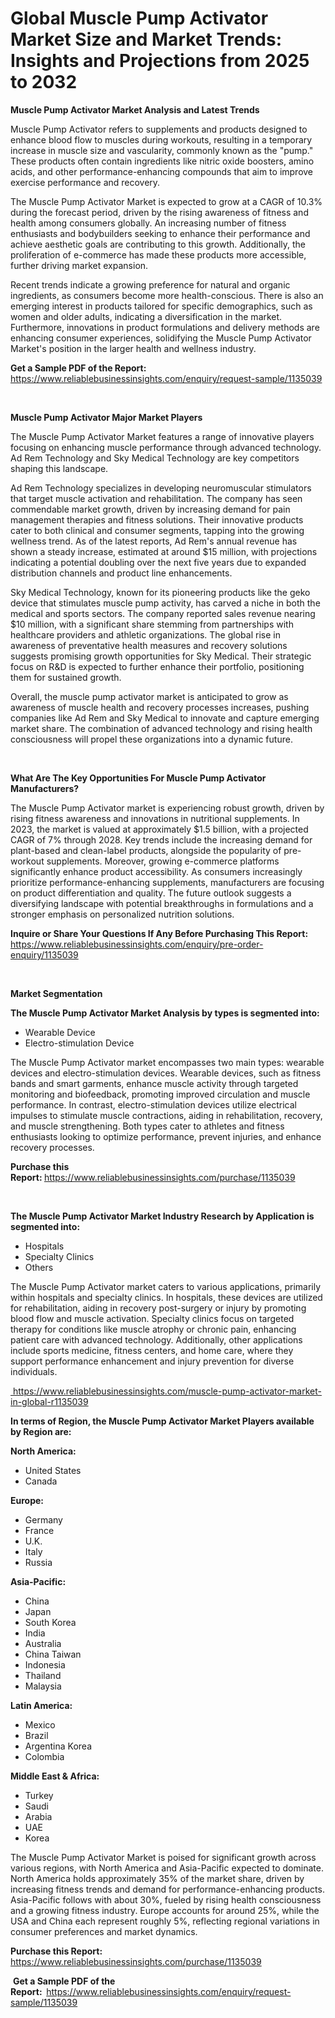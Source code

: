 <p><h1>Global Muscle Pump Activator Market Size and Market Trends: Insights and Projections from 2025 to 2032</h1></p><p><strong>Muscle Pump Activator Market Analysis and Latest Trends</strong></p>
<p><p>Muscle Pump Activator refers to supplements and products designed to enhance blood flow to muscles during workouts, resulting in a temporary increase in muscle size and vascularity, commonly known as the "pump." These products often contain ingredients like nitric oxide boosters, amino acids, and other performance-enhancing compounds that aim to improve exercise performance and recovery. </p><p>The Muscle Pump Activator Market is expected to grow at a CAGR of 10.3% during the forecast period, driven by the rising awareness of fitness and health among consumers globally. An increasing number of fitness enthusiasts and bodybuilders seeking to enhance their performance and achieve aesthetic goals are contributing to this growth. Additionally, the proliferation of e-commerce has made these products more accessible, further driving market expansion. </p><p>Recent trends indicate a growing preference for natural and organic ingredients, as consumers become more health-conscious. There is also an emerging interest in products tailored for specific demographics, such as women and older adults, indicating a diversification in the market. Furthermore, innovations in product formulations and delivery methods are enhancing consumer experiences, solidifying the Muscle Pump Activator Market's position in the larger health and wellness industry.</p></p>
<p><strong>Get a Sample PDF of the Report:&nbsp;</strong> <a href="https://www.reliablebusinessinsights.com/enquiry/request-sample/1135039?utm_campaign=3494&utm_medium=2&utm_source=Github&utm_content=ia&utm_term=13042025&utm_id=muscle-pump-activator">https://www.reliablebusinessinsights.com/enquiry/request-sample/1135039</a></p>
<p>&nbsp;</p>
<p><strong>Muscle Pump Activator Major Market Players</strong></p>
<p><p>The Muscle Pump Activator Market features a range of innovative players focusing on enhancing muscle performance through advanced technology. Ad Rem Technology and Sky Medical Technology are key competitors shaping this landscape.</p><p>Ad Rem Technology specializes in developing neuromuscular stimulators that target muscle activation and rehabilitation. The company has seen commendable market growth, driven by increasing demand for pain management therapies and fitness solutions. Their innovative products cater to both clinical and consumer segments, tapping into the growing wellness trend. As of the latest reports, Ad Rem's annual revenue has shown a steady increase, estimated at around $15 million, with projections indicating a potential doubling over the next five years due to expanded distribution channels and product line enhancements.</p><p>Sky Medical Technology, known for its pioneering products like the geko device that stimulates muscle pump activity, has carved a niche in both the medical and sports sectors. The company reported sales revenue nearing $10 million, with a significant share stemming from partnerships with healthcare providers and athletic organizations. The global rise in awareness of preventative health measures and recovery solutions suggests promising growth opportunities for Sky Medical. Their strategic focus on R&D is expected to further enhance their portfolio, positioning them for sustained growth.</p><p>Overall, the muscle pump activator market is anticipated to grow as awareness of muscle health and recovery processes increases, pushing companies like Ad Rem and Sky Medical to innovate and capture emerging market share. The combination of advanced technology and rising health consciousness will propel these organizations into a dynamic future.</p></p>
<p>&nbsp;</p>
<p><strong>What Are The Key Opportunities For Muscle Pump Activator Manufacturers?</strong></p>
<p><p>The Muscle Pump Activator market is experiencing robust growth, driven by rising fitness awareness and innovations in nutritional supplements. In 2023, the market is valued at approximately $1.5 billion, with a projected CAGR of 7% through 2028. Key trends include the increasing demand for plant-based and clean-label products, alongside the popularity of pre-workout supplements. Moreover, growing e-commerce platforms significantly enhance product accessibility. As consumers increasingly prioritize performance-enhancing supplements, manufacturers are focusing on product differentiation and quality. The future outlook suggests a diversifying landscape with potential breakthroughs in formulations and a stronger emphasis on personalized nutrition solutions.</p></p>
<p><strong>Inquire or Share Your Questions If Any Before Purchasing This Report:</strong> <a href="https://www.reliablebusinessinsights.com/enquiry/pre-order-enquiry/1135039?utm_campaign=3494&utm_medium=2&utm_source=Github&utm_content=ia&utm_term=13042025&utm_id=muscle-pump-activator">https://www.reliablebusinessinsights.com/enquiry/pre-order-enquiry/1135039</a></p>
<p>&nbsp;</p>
<p><strong>Market Segmentation</strong></p>
<p><strong>The Muscle Pump Activator Market Analysis by types is segmented into:</strong></p>
<p><ul><li>Wearable Device</li><li>Electro-stimulation Device</li></ul></p>
<p><p>The Muscle Pump Activator market encompasses two main types: wearable devices and electro-stimulation devices. Wearable devices, such as fitness bands and smart garments, enhance muscle activity through targeted monitoring and biofeedback, promoting improved circulation and muscle performance. In contrast, electro-stimulation devices utilize electrical impulses to stimulate muscle contractions, aiding in rehabilitation, recovery, and muscle strengthening. Both types cater to athletes and fitness enthusiasts looking to optimize performance, prevent injuries, and enhance recovery processes.</p></p>
<p><strong>Purchase this Report:&nbsp;</strong><a href="https://www.reliablebusinessinsights.com/purchase/1135039?utm_campaign=3494&utm_medium=2&utm_source=Github&utm_content=ia&utm_term=13042025&utm_id=muscle-pump-activator">https://www.reliablebusinessinsights.com/purchase/1135039</a></p>
<p>&nbsp;</p>
<p><strong>The Muscle Pump Activator Market Industry Research by Application is segmented into:</strong></p>
<p><ul><li>Hospitals</li><li>Specialty Clinics</li><li>Others</li></ul></p>
<p><p>The Muscle Pump Activator market caters to various applications, primarily within hospitals and specialty clinics. In hospitals, these devices are utilized for rehabilitation, aiding in recovery post-surgery or injury by promoting blood flow and muscle activation. Specialty clinics focus on targeted therapy for conditions like muscle atrophy or chronic pain, enhancing patient care with advanced technology. Additionally, other applications include sports medicine, fitness centers, and home care, where they support performance enhancement and injury prevention for diverse individuals.</p></p>
<p><a href="https://www.reliablebusinessinsights.com/muscle-pump-activator-market-in-global-r1135039?utm_campaign=3494&utm_medium=2&utm_source=Github&utm_content=ia&utm_term=13042025&utm_id=muscle-pump-activator">&nbsp;https://www.reliablebusinessinsights.com/muscle-pump-activator-market-in-global-r1135039</a></p>
<p><strong>In terms of Region, the Muscle Pump Activator Market Players available by Region are:</strong></p>
<p>
    <p> <strong> North America: </strong>
        <ul>
            <li>United States</li>
            <li>Canada</li>
        </ul>
        </p> 
    <p> <strong> Europe: </strong>
        <ul>
            <li>Germany</li>
            <li>France</li>
            <li>U.K.</li>
            <li>Italy</li>
            <li>Russia</li>
        </ul>
        </p> 
    <p> <strong> Asia-Pacific: </strong>
        <ul>
            <li>China</li>
            <li>Japan</li>
            <li>South Korea</li>
            <li>India</li>
            <li>Australia</li>
            <li>China Taiwan</li>
            <li>Indonesia</li>
            <li>Thailand</li>
            <li>Malaysia</li>
        </ul>
        </p> 
    <p> <strong> Latin America: </strong>
        <ul>
            <li>Mexico</li>
            <li>Brazil</li>
            <li>Argentina Korea</li>
            <li>Colombia</li>
        </ul>
        </p> 
    <p> <strong> Middle East & Africa: </strong>
        <ul>
            <li>Turkey</li>
            <li>Saudi</li>
            <li>Arabia</li>
            <li>UAE</li>
            <li>Korea</li>
        </ul>
    </p>
    </p>
<p><p>The Muscle Pump Activator Market is poised for significant growth across various regions, with North America and Asia-Pacific expected to dominate. North America holds approximately 35% of the market share, driven by increasing fitness trends and demand for performance-enhancing products. Asia-Pacific follows with about 30%, fueled by rising health consciousness and a growing fitness industry. Europe accounts for around 25%, while the USA and China each represent roughly 5%, reflecting regional variations in consumer preferences and market dynamics.</p></p>
<p><strong>Purchase this Report: </strong><a href="https://www.reliablebusinessinsights.com/purchase/1135039?utm_campaign=3494&utm_medium=2&utm_source=Github&utm_content=ia&utm_term=13042025&utm_id=muscle-pump-activator">https://www.reliablebusinessinsights.com/purchase/1135039</a></p>
<p>&nbsp;<strong>Get a Sample PDF of the Report:&nbsp;&nbsp;</strong><a href="https://www.reliablebusinessinsights.com/enquiry/request-sample/1135039?utm_campaign=3494&utm_medium=2&utm_source=Github&utm_content=ia&utm_term=13042025&utm_id=muscle-pump-activator">https://www.reliablebusinessinsights.com/enquiry/request-sample/1135039</a></p>
<p><strong></strong></p>
<p><p></p><p></p><p></p></p>